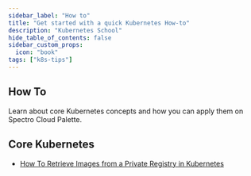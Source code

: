 ```yaml
---
sidebar_label: "How to"
title: "Get started with a quick Kubernetes How-to"
description: "Kubernetes School"
hide_table_of_contents: false
sidebar_custom_props:
  icon: "book"
tags: ["k8s-tips"]
---
```


## How To

Learn about core Kubernetes concepts and how you can apply them on Spectro Cloud Palette.

## Core Kubernetes

- [How To Retrieve Images from a Private Registry in Kubernetes](how-to-retrieve-images-from-private-registry.md)

<br />
